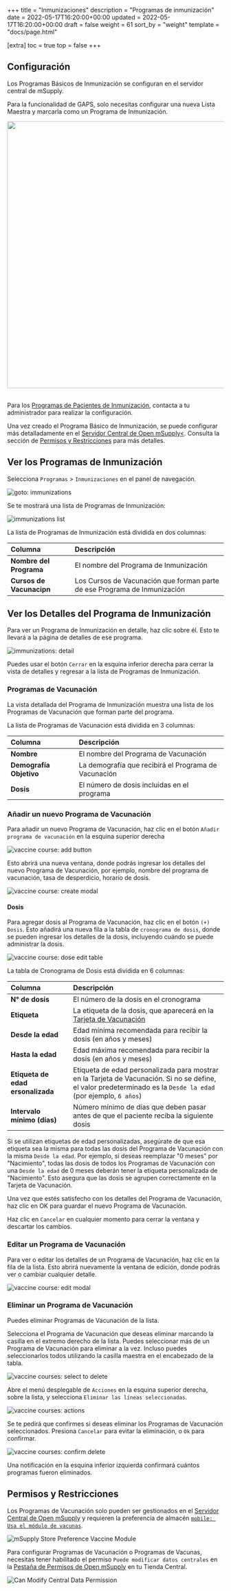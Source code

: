 +++
title = "Inmunizaciones"
description = "Programas de inmunización"
date = 2022-05-17T16:20:00+00:00
updated = 2022-05-17T16:20:00+00:00
draft = false
weight = 61
sort_by = "weight"
template = "docs/page.html"

[extra]
toc = true
top = false
+++

## Configuración

Los Programas Básicos de Inmunización se configuran en el servidor central de mSupply.

Para la funcionalidad de GAPS, solo necesitas configurar una nueva Lista Maestra y marcarla como un Programa de Inmunización.

<div align="center">
    <img src="/docs/programs/images/og_immunisation_program.png" width="620">
</div>
<br />

Para los [Programas de Pacientes de Inmunización](/docs/programs/program-module), contacta a tu administrador para realizar la configuración.

Una vez creado el Programa Básico de Inmunización, se puede configurar más detalladamente en el <a href='/docs/getting_started/central-server'>Servidor Central de Open mSupply<<a>. Consulta la sección de <a href="#permissions-restrictions">Permisos y Restricciones</a> para más detalles.

## Ver los Programas de Inmunización

Selecciona `Programas` > `Inmunizaciones` en el panel de navegación.

![goto: immunizations](/docs/programs/images/goto_immunizations.png)

Se te mostrará una lista de Programas de Inmunización:

![immunizations list](/docs/programs/images/immunizations.png)

La lista de Programas de Inmunización está dividida en dos columnas:

| Columna                  | Descripción                                                               |
| :----------------------- | :------------------------------------------------------------------------ |
| **Nombre del Programa**  | El nombre del Programa de Inmunización                                    |
| **Cursos de Vacunacipn** | Los Cursos de Vacunación que forman parte de ese Programa de Inmunización |

## Ver los Detalles del Programa de Inmunización

Para ver un Programa de Inmunización en detalle, haz clic sobre él. Esto te llevará a la página de detalles de ese programa.

![immunizations: detail](/docs/programs/images/immunizations_detail.png)

Puedes usar el botón `Cerrar` en la esquina inferior derecha para cerrar la vista de detalles y regresar a la lista de Programas de Inmunización.

### Programas de Vacunación

La vista detallada del Programa de Inmunización muestra una lista de los Programas de Vacunación que forman parte del programa.

La lista de Programas de Vacunación está dividida en 3 columnas:

| Columna                 | Descripción                                          |
| :---------------------- | :--------------------------------------------------- |
| **Nombre**              | El nombre del Programa de Vacunación                 |
| **Demografía Objetivo** | La demografía que recibirá el Programa de Vacunación |
| **Dosis**               | El número de dosis incluidas en el programa          |

### Añadir un nuevo Programa de Vacunación

Para añadir un nuevo Programa de Vacunación, haz clic en el botón `Añadir programa de vacunación` en la esquina superior derecha

![vaccine course: add button](/docs/programs/images/vaccine_course_add_button.png)

Esto abrirá una nueva ventana, donde podrás ingresar los detalles del nuevo Programa de Vacunación, por ejemplo, nombre del programa de vacunación, tasa de desperdicio, horario de dosis.

![vaccine course: create modal](/docs/programs/images/vaccine_course_add.png)

#### Dosis

Para agregar dosis al Programa de Vacunación, haz clic en el botón `(+) Dosis`. Esto añadirá una nueva fila a la tabla de `cronograma de dosis`, donde se pueden ingresar los detalles de la dosis, incluyendo cuándo se puede administrar la dosis.

![vaccine course: dose edit table](/docs/programs/images/vaccine_course_dose_edit.png)

La tabla de Cronograma de Dosis está dividida en 6 columnas:

| Columna                           | Descripción                                                                                                                                                     |
| :-------------------------------- | :-------------------------------------------------------------------------------------------------------------------------------------------------------------- |
| **N° de dosis**                   | El número de la dosis en el cronograma                                                                                                                          |
| **Etiqueta**                      | La etiqueta de la dosis, que aparecerá en la [Tarjeta de Vacunación](/docs/programs/program-module#vaccination-cards)                                           |
| **Desde la edad**                 | Edad mínima recomendada para recibir la dosis (en años y meses)                                                                                                 |
| **Hasta la edad**                 | Edad máxima recomendada para recibir la dosis (en años y meses)                                                                                                 |
| **Etiqueta de edad ersonalizada** | Etiqueta de edad personalizada para mostrar en la Tarjeta de Vacunación. Si no se define, el valor predeterminado es la `Desde la edad` (por ejemplo, `6 años`) |
| **Intervalo mínimo (días)**       | Número mínimo de días que deben pasar antes de que el paciente reciba la siguiente dosis                                                                        |

<div class="nota">
  Si se utilizan etiquetas de edad personalizadas, asegúrate de que esa etiqueta sea la misma para todas las dosis del Programa de Vacunación con la misma <code>Desde la edad</code>. Por ejemplo, si deseas reemplazar "0 meses" por "Nacimiento", todas las dosis de todos los Programas de Vacunación con una <code>Desde la edad</code> de 0 meses deberán tener la etiqueta personalizada de "Nacimiento". Esto asegura que las dosis se agrupen correctamente en la Tarjeta de Vacunación.
</div>

Una vez que estés satisfecho con los detalles del Programa de Vacunación, haz clic en OK para guardar el nuevo Programa de Vacunación.

Haz clic en `Cancelar` en cualquier momento para cerrar la ventana y descartar los cambios.

### Editar un Programa de Vacunación

Para ver o editar los detalles de un Programa de Vacunación, haz clic en la fila de la lista. Esto abrirá nuevamente la ventana de edición, donde podrás ver o cambiar cualquier detalle.

![vaccine course: edit modal](/docs/programs/images/vaccine_course_detail.png)

### Eliminar un Programa de Vacunación

Puedes eliminar Programas de Vacunación de la lista.

Selecciona el Programa de Vacunación que deseas eliminar marcando la casilla en el extremo derecho de la lista. Puedes seleccionar más de un Programa de Vacunación para eliminar a la vez. Incluso puedes seleccionarlos todos utilizando la casilla maestra en el encabezado de la tabla.

![vaccine courses: select to delete](/docs/programs/images/vaccine_courses_select.png)

Abre el menú desplegable de `Acciones` en la esquina superior derecha, sobre la lista, y selecciona `Eliminar las líneas seleccionadas`.

![vaccine courses: actions](/docs/programs/images/immunizations_actions.png)

Se te pedirá que confirmes si deseas eliminar los Programas de Vacunación seleccionados. Presiona `Cancelar` para evitar la eliminación, o `Ok` para confirmar.

![vaccine courses: confirm delete](/docs/programs/images/vaccine_courses_confirm_delete.png)

Una notificación en la esquina inferior izquierda confirmará cuántos programas fueron eliminados.

## Permisos y Restricciones

Los Programas de Vacunación solo pueden ser gestionados en el [Servidor Central de Open mSupply](/docs/getting_started/central-server) y requieren la preferencia de almacén [`mobile: Usa el módulo de vacunas`](https://docs.msupply.org.nz/cold_chain_equipment:mobile?s[]=vaccine#enable_the_vaccine_module_for_the_mobile_store).

![mSupply Store Preference Vaccine Module](/docs/programs/images/vaccine_module.png)

Para configurar Programas de Vacunación o Programas de Vacunas, necesitas tener habilitado el permiso `Puede modificar datos centrales` en la [Pestaña de Permisos de Open mSupply](https://docs.msupply.org.nz/admin:managing_users?s[]=permission#open_msupply_permissions_tab) en tu Tienda Central.

![Can Modify Central Data Permission](/docs/programs/images/can_modify_central.png)
